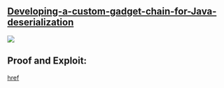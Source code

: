 ## [Developing-a-custom-gadget-chain-for-Java-deserialization](https://portswigger.net/web-security/deserialization/exploiting/lab-deserialization-developing-a-custom-gadget-chain-for-java-deserialization)

![](https://github.com/nu11secur1ty/PortSwigger-Web-Security-Academy/blob/main/Insecure-Deserialization/Developing-a-custom-gadget-chain-for-Java-deserialization/Doc/Screenshot%202022-06-01%20092010.png)

## Proof and Exploit:
[href](https://streamable.com/hq2p5t)
